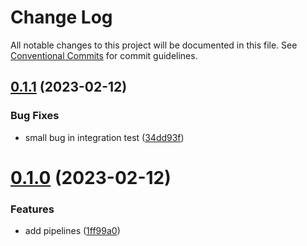 # Change Log

All notable changes to this project will be documented in this file.
See [Conventional Commits](https://conventionalcommits.org) for commit guidelines.

## [0.1.1](https://github.com/federicobarera/cdk-ci-tools/compare/v0.1.0...v0.1.1) (2023-02-12)


### Bug Fixes

* small bug in integration test ([34dd93f](https://github.com/federicobarera/cdk-ci-tools/commit/34dd93fd8633ca1f2a94f1076eb85cdd842ebcdc))





# [0.1.0](https://github.com/federicobarera/cdk-ci-tools/compare/v0.0.1...v0.1.0) (2023-02-12)


### Features

* add pipelines ([1ff99a0](https://github.com/federicobarera/cdk-ci-tools/commit/1ff99a082b12bb7736b7525c63cfdf59e63fef78))

